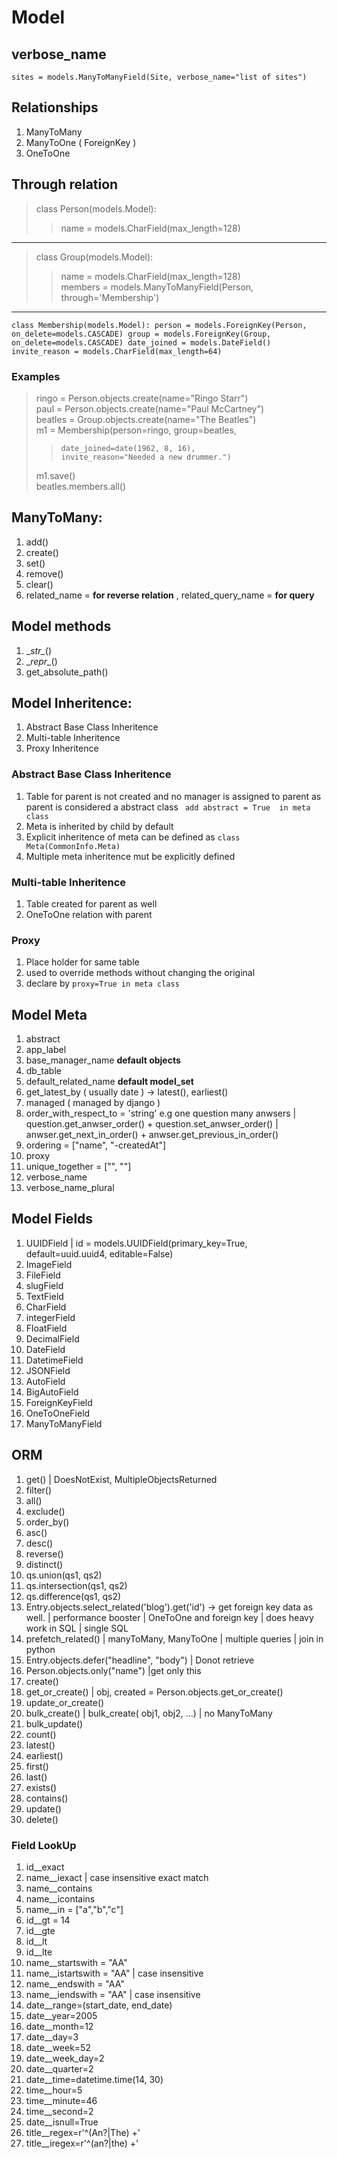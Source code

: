 # Model
## verbose_name
`sites = models.ManyToManyField(Site, verbose_name="list of sites")`
## Relationships
1. ManyToMany
2. ManyToOne ( ForeignKey )
3. OneToOne

## Through relation

> class Person(models.Model):
>>    name = models.CharField(max_length=128)
___
>class Group(models.Model):
>>    name = models.CharField(max_length=128)\
>>    members = models.ManyToManyField(Person,        through='Membership')
___
`class Membership(models.Model):
    person = models.ForeignKey(Person, on_delete=models.CASCADE)
    group = models.ForeignKey(Group, on_delete=models.CASCADE)
    date_joined = models.DateField()
    invite_reason = models.CharField(max_length=64)
`

### Examples
> ringo = Person.objects.create(name="Ringo Starr")\
> paul = Person.objects.create(name="Paul McCartney")\
> beatles = Group.objects.create(name="The Beatles")\
> m1 = Membership(person=ringo, group=beatles,
>>     date_joined=date(1962, 8, 16),
>>     invite_reason="Needed a new drummer.")
> m1.save()\
> beatles.members.all()

## ManyToMany:
1. add()
2. create()
3. set()
4. remove()
5. clear()
4. related_name = **for reverse relation** , related_query_name = **for query**

## Model methods
1. \__str\__()
2. \__repr\__()
3. get_absolute_path()

## Model Inheritence:
1. Abstract Base Class Inheritence
2. Multi-table Inheritence
3. Proxy Inheritence

### Abstract Base Class Inheritence
1. Table for parent is not created and no manager is assigned to parent as parent is considered a abstract class
` add abstract = True  in meta class`
2. Meta is inherited by child by default
3. Explicit inheritence of meta can be defined as `class Meta(CommonInfo.Meta)`
4. Multiple meta inheritence mut be explicitly defined
### Multi-table Inheritence
1. Table created for parent as well
2. OneToOne relation with parent
### Proxy
1. Place holder for same table
2. used to override methods without changing the original
3. declare by ` proxy=True in meta class `

## Model Meta
1. abstract
2. app_label
3. base_manager_name **default objects**
4. db_table
5. default_related_name **default model_set**
6. get_latest_by ( usually date ) -> latest(), earliest()
7. managed ( managed by django )
8. order_with_respect_to = 'string' e.g one question many anwsers | question.get_anwser_order() + question.set_anwser_order() | anwser.get_next_in_order() + anwser.get_previous_in_order()
9. ordering = ["name", "-createdAt"]
10. proxy
11. unique_together = ["", ""]
12. verbose_name
13. verbose_name_plural

## Model Fields
1. UUIDField | id = models.UUIDField(primary_key=True, default=uuid.uuid4, editable=False)
2. ImageField
3. FileField
4. slugField
5. TextField
6. CharField
7. integerField
8. FloatField
9. DecimalField
10. DateField
11. DatetimeField
12. JSONField
13. AutoField
14. BigAutoField
15. ForeignKeyField
16. OneToOneField
17. ManyToManyField

## ORM
1. get() | DoesNotExist, MultipleObjectsReturned
2. filter()
3. all()
4. exclude()
5. order_by()
6. asc()
7. desc()
8. reverse()
9. distinct()
10. qs.union(qs1, qs2)
11. qs.intersection(qs1, qs2)
12. qs.difference(qs1, qs2)
13. Entry.objects.select_related('blog').get('id') -> get foreign key data as well. | performance booster | OneToOne and foreign key | does heavy work in SQL | single SQL
14. prefetch_related() | manyToMany, ManyToOne | multiple queries | join in python
15. Entry.objects.defer("headline", "body") | Donot retrieve
16. Person.objects.only("name") |get only this
17. create()
18. get_or_create() | obj, created = Person.objects.get_or_create()
19. update_or_create()
20. bulk_create() | bulk_create( obj1, obj2, ...) | no ManyToMany
21. bulk_update()
22. count()
23. latest()
24. earliest()
25. first()
26. last()
27. exists()
28. contains()
29. update()
30. delete()

### Field LookUp
1. id__exact
2. name__iexact | case insensitive exact match
3. name__contains
4. name__icontains
5. name__in = ["a","b","c"]
6. id__gt = 14
7. id__gte
8. id__lt
9. id__lte
10. name__startswith = "AA"
11. name__istartswith = "AA" | case insensitive
12. name__endswith = "AA"
13. name__iendswith = "AA" | case insensitive
14. date__range=(start_date, end_date)
15. date__year=2005
16. date__month=12
17. date__day=3
18. date__week=52
19. date__week_day=2
20. date__quarter=2
21. date__time=datetime.time(14, 30)
22. time__hour=5
23. time__minute=46
24. time__second=2
25. date__isnull=True
26. title__regex=r'^(An?|The) +'
27. title__iregex=r'^(an?|the) +'


